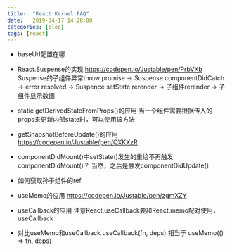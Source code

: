 ```yaml
---
title:  "React Kernel FAQ"
date:   2019-04-17 14:28:00
categories: [blog]
tags: [react]
---
```

- baseUrl配置在哪

- React.Suspense的实现
https://codepen.io/Justable/pen/PrbVXb
Suspense的子组件异常throw promise -> Suspense componentDidCatch -> error resolved -> Suspence setState rerender -> 子组件rerender -> 子组件显示数据

- static getDerivedStateFromProps()的应用
当一个组件需要根据传入的props来更新内部state时，可以使用该方法

- getSnapshotBeforeUpdate()的应用
https://codepen.io/Justable/pen/QXKXzR

- componentDidMount()中setState()发生的重绘不再触发componentDidMount()？
当然，之后是触发componentDidUpdate()

- 如何获取孙子组件的ref

- useMemo的应用
https://codepen.io/Justable/pen/zgmXZY

- useCallback的应用
注意React.useCallback要和React.memo配对使用，useCallback

- 对比useMemo和useCallback
useCallback(fn, deps) 相当于 useMemo(() => fn, deps)